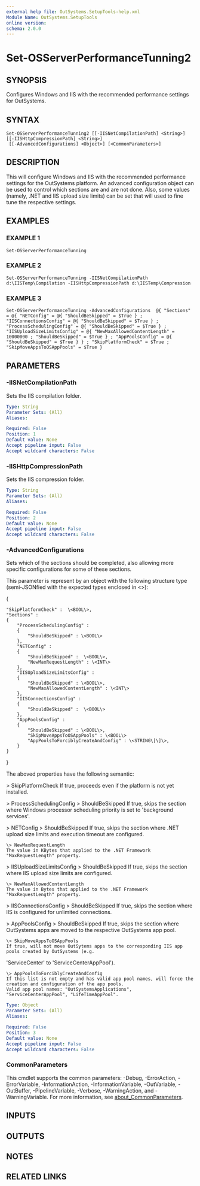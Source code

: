 ```yaml
---
external help file: OutSystems.SetupTools-help.xml
Module Name: OutSystems.SetupTools
online version:
schema: 2.0.0
---
```


# Set-OSServerPerformanceTunning2

## SYNOPSIS
Configures Windows and IIS with the recommended performance settings for OutSystems.

## SYNTAX

```
Set-OSServerPerformanceTunning2 [[-IISNetCompilationPath] <String>] [[-IISHttpCompressionPath] <String>]
 [[-AdvancedConfigurations] <Object>] [<CommonParameters>]
```

## DESCRIPTION
This will configure Windows and IIS with the recommended performance settings for the OutSystems platform.
An advanced configuration object can be used to control which sections are and are not done.
Also, some values (namely, .NET and IIS upload size limits) can be set that will used to fine tune the respective settings.

## EXAMPLES

### EXAMPLE 1
```
Set-OSServerPerformanceTunning
```

### EXAMPLE 2
```
Set-OSServerPerformanceTunning -IISNetCompilationPath d:\IISTemp\Compilation -IISHttpCompressionPath d:\IISTemp\Compression
```

### EXAMPLE 3
```
Set-OSServerPerformanceTunning -AdvancedConfigurations  @{ "Sections" = @{ "NETConfig" = @{ "ShouldBeSkipped" = $True } ; "IISConnectionsConfig" = @{ "ShouldBeSkipped" = $True } ; "ProcessSchedulingConfig" = @{ "ShouldBeSkipped" = $True } ; "IISUploadSizeLimitsConfig" = @{ "NewMaxAllowedContentLength" = 10000000 ; "ShouldBeSkipped" = $True } ; "AppPoolsConfig" = @{ "ShouldBeSkipped" = $True } } ; "SkipPlatformCheck" = $True ; "SkipMoveAppsToOSAppPools" = $True }
```

## PARAMETERS

### -IISNetCompilationPath
Sets the IIS compilation folder.

```yaml
Type: String
Parameter Sets: (All)
Aliases:

Required: False
Position: 1
Default value: None
Accept pipeline input: False
Accept wildcard characters: False
```

### -IISHttpCompressionPath
Sets the IIS compression folder.

```yaml
Type: String
Parameter Sets: (All)
Aliases:

Required: False
Position: 2
Default value: None
Accept pipeline input: False
Accept wildcard characters: False
```

### -AdvancedConfigurations
Sets which of the sections should be completed, also allowing more specific configurations for some of these sections.

This parameter is represent by an object with the following structure type (semi-JSONfied with the expected types enclosed in \<\>):

{

    "SkipPlatformCheck" :  \<BOOL\>,
    "Sections" :
    {
        "ProcessSchedulingConfig" :
        {
            "ShouldBeSkipped" : \<BOOL\>
        },
        "NETConfig" :
        {
            "ShouldBeSkipped" :  \<BOOL\>,
            "NewMaxRequestLength" : \<INT\>
        },
        "IISUploadSizeLimitsConfig" :
        {
            "ShouldBeSkipped" : \<BOOL\>,
            "NewMaxAllowedContentLength" : \<INT\>
        },
        "IISConnectionsConfig" :
        {
            "ShouldBeSkipped" :  \<BOOL\>
        },
        "AppPoolsConfig" :
        {
            "ShouldBeSkipped" : \<BOOL\>,
            "SkipMoveAppsToOSAppPools" : \<BOOL\>
            "AppPoolsToForciblyCreateAndConfig" : \<STRING\[\]\>,
        }
    }
}

The aboved properties have the following semantic:

\> SkipPlatformCheck
    If true, proceeds even if the platform is not yet installed.


\> ProcessSchedulingConfig
    \> ShouldBeSkipped
    If true, skips the section where Windows processor scheduling priority is set to 'background services'.


\> NETConfig
    \> ShouldBeSkipped
    If true, skips the section where .NET upload size limits and execution timeout are configured.

    \> NewMaxRequestLength
    The value in KBytes that applied to the .NET Framework "MaxRequestLength" property.


\> IISUploadSizeLimitsConfig
    \> ShouldBeSkipped
    If true, skips the section where IIS upload size limits are configured.

    \> NewMaxAllowedContentLength
    The value in Bytes that applied to the .NET Framework "MaxRequestLength" property.


\> IISConnectionsConfig
    \> ShouldBeSkipped
    If true, skips the section where IIS is configured for unlimited connections.


\> AppPoolsConfig
    \> ShouldBeSkipped
    If true, skips the section where OutSystems apps are moved to the respective OutSystems app pool.

    \> SkipMoveAppsToOSAppPools
    If true, will not move OutSytems apps to the corresponding IIS app pools created by OutSystems (e.g.
'ServiceCenter' to 'ServiceCenterAppPool').

    \> AppPoolsToForciblyCreateAndConfig
    If this list is not empty and has valid app pool names, will force the creation and configuration of the app pools.
    Valid app pool names: "OutSystemsApplications", "ServiceCenterAppPool", "LifeTimeAppPool".

```yaml
Type: Object
Parameter Sets: (All)
Aliases:

Required: False
Position: 3
Default value: None
Accept pipeline input: False
Accept wildcard characters: False
```

### CommonParameters
This cmdlet supports the common parameters: -Debug, -ErrorAction, -ErrorVariable, -InformationAction, -InformationVariable, -OutVariable, -OutBuffer, -PipelineVariable, -Verbose, -WarningAction, and -WarningVariable. For more information, see [about_CommonParameters](http://go.microsoft.com/fwlink/?LinkID=113216).

## INPUTS

## OUTPUTS

## NOTES

## RELATED LINKS
